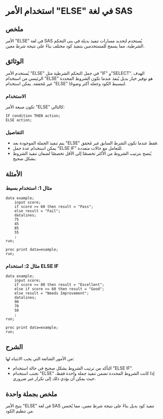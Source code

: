 <!--
Meta Description: # استخدام الأمر "ELSE" في لغة SAS ## ملخص الأمر "ELSE" في لغة SAS يُستخدم لتحديد مسارات تنفيذ بديلة في بنى التحكم الشرطية، مما يسمح للمستخدمين بتنفيذ ...
Meta Keywords: else, استخدام, sas, الأمر, تنفيذ
-->

# استخدام الأمر "ELSE" في لغة SAS

## ملخص
الأمر "ELSE" في لغة SAS يُستخدم لتحديد مسارات تنفيذ بديلة في بنى التحكم الشرطية، مما يسمح للمستخدمين بتنفيذ كود مختلف بناءً على نتيجة شرط معين.

## الوثائق
يُستخدم الأمر "ELSE" في جمل التحكم الشرطية مثل "IF" و"SELECT". الهدف الرئيسي من استخدام "ELSE" هو توفير خيار بديل يُنفذ عندما تكون الشروط المحددة غير مُحققة. يمكن استخدام "ELSE" لتبسيط الكود وجعله أكثر وضوحًا.

### الاستخدام
تكون صيغة الأمر "ELSE" كالتالي:

```sas
IF condition THEN action;
ELSE action;
```

### التفاصيل
- يتم تنفيذ الجملة الموجودة بعد "ELSE" فقط عندما تكون الشرط السابق غير مُحقق.
- يمكن استخدام عدة جمل "ELSE IF" للتعامل مع حالات متعددة.
- يُنصح بترتيب الشروط من الأكثر تخصصًا إلى الأقل تخصصًا لضمان تنفيذ الشروط بشكل صحيح.

## الأمثلة
### مثال 1: استخدام بسيط
```sas
data example;
    input score;
    if score >= 60 then result = "Pass";
    else result = "Fail";
    datalines;
    75
    45
    85
    55
    ;
run;

proc print data=example;
run;
```
### مثال 2: استخدام ELSE IF
```sas
data example;
    input score;
    if score >= 80 then result = "Excellent";
    else if score >= 60 then result = "Good";
    else result = "Needs Improvement";
    datalines;
    90
    70
    50
    ;
run;

proc print data=example;
run;
```

## الشرح
من الأمور الشائعة التي يجب الانتباه لها:
- التأكد من ترتيب الشروط بشكل صحيح في حالة استخدام "ELSE IF".
- تجنب استخدام "ELSE" إذا كانت الشروط المحددة تضمن تنفيذ جملة واحدة فقط، حيث يمكن أن يؤدي ذلك إلى تكرار غير ضروري.

## ملخص بجملة واحدة
يتيح الأمر "ELSE" في لغة SAS تنفيذ كود بديل بناءً على نتيجة شرط معين، مما يُحسن من تنظيم الكود.